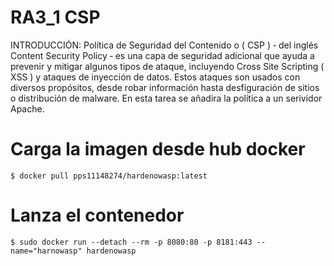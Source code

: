 # RA3_1 CSP


INTRODUCCIÓN:
Política de Seguridad del Contenido o ( CSP ) ‑ del inglés Content Security Policy ‑ es una capa
de seguridad adicional que ayuda a prevenir y mitigar algunos tipos de ataque, incluyendo Cross
Site Scripting ( XSS ) y ataques de inyección de datos. Estos ataques son usados con diversos
propósitos, desde robar información hasta desfiguración de sitios o distribución de malware.
En esta tarea se añadira la política a un serividor Apache.

# Carga la imagen desde hub docker
```
$ docker pull pps11148274/hardenowasp:latest
```
# Lanza el contenedor
```
$ sudo docker run --detach --rm -p 8080:80 -p 8181:443 --name="harnowasp" hardenowasp
```
